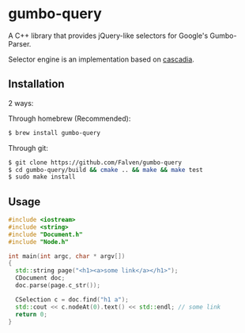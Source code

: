 # gumbo-query
A C++ library that provides jQuery-like selectors for Google's Gumbo-Parser.

Selector engine is an implementation based on [cascadia](code.google.com/p/cascadia).

## Installation
2 ways:

Through homebrew (Recommended):
```bash
$ brew install gumbo-query
```
Through git:
```bash
$ git clone https://github.com/Falven/gumbo-query
$ cd gumbo-query/build && cmake .. && make && make test
$ sudo make install
```

## Usage
```C++
#include <iostream>
#include <string>
#include "Document.h"
#include "Node.h"

int main(int argc, char * argv[])
{
  std::string page("<h1><a>some link</a></h1>");
  CDocument doc;
  doc.parse(page.c_str());

  CSelection c = doc.find("h1 a");
  std::cout << c.nodeAt(0).text() << std::endl; // some link
  return 0;
}
```
